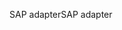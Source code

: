 <span data-ttu-id="59499-101">SAP adapter</span><span class="sxs-lookup"><span data-stu-id="59499-101">SAP adapter</span></span>